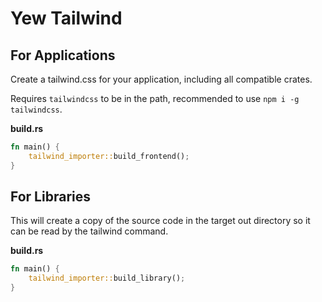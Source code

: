 # Yew Tailwind

## For Applications

Create a tailwind.css for your application, including all compatible crates.

Requires `tailwindcss` to be in the path, recommended to use `npm i -g tailwindcss`.

**build.rs**
```rust
fn main() {
    tailwind_importer::build_frontend();
}
```

## For Libraries

This will create a copy of the source code in the target out directory so it can be read by the tailwind command.

**build.rs**
```rust
fn main() {
    tailwind_importer::build_library();
}
```
